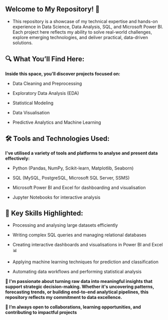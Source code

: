 
## Welcome to My Repository! 🚀

- This repository is a showcase of my technical expertise and hands-on experience in Data Science, Data Analysis, SQL, and Microsoft  Power BI. Each project here reflects my ability to solve real-world challenges, explore emerging technologies, and deliver practical, data-driven solutions.

## 🔍 What You’ll Find Here:

**Inside this space, you'll discover projects focused on:**

- Data Cleaning and Preprocessing

- Exploratory Data Analysis (EDA)

- Statistical Modeling

- Data Visualisation

- Predictive Analytics and Machine Learning

## 🛠 Tools and Technologies Used:

**I've utilised a variety of tools and platforms to analyse and present data effectively:**

- Python (Pandas, NumPy, Scikit-learn, Matplotlib, Seaborn)

- SQL (MySQL, PostgreSQL, Microsoft SQL Server, SSMS)

- Microsoft Power BI and Excel for dashboarding and visualisation

- Jupyter Notebooks for interactive analysis

## 📌 Key Skills Highlighted:

- Processing and analysing large datasets efficiently

- Writing complex SQL queries and managing relational databases

- Creating interactive dashboards and visualisations in Power BI and Excel 📊

- Applying machine learning techniques for prediction and classification

- Automating data workflows and performing statistical analysis


**🚀 I'm passionate about turning raw data into meaningful insights that support strategic decision-making. Whether it's uncovering patterns, forecasting trends, or building end-to-end analytical pipelines, this repository reflects my commitment to data excellence.**


**🤝 I’m always open to collaborations, learning opportunities, and contributing to impactful projects**

